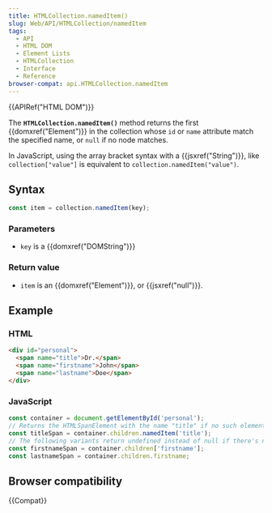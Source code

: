 ```yaml
---
title: HTMLCollection.namedItem()
slug: Web/API/HTMLCollection/namedItem
tags:
  - API
  - HTML DOM
  - Element Lists
  - HTMLCollection
  - Interface
  - Reference
browser-compat: api.HTMLCollection.namedItem
---
```

{{APIRef("HTML DOM")}}

The **`HTMLCollection.namedItem()`** method returns
the first {{domxref("Element")}} in the collection whose
`id` or `name` attribute match the specified name, or `null` if
no node matches.

In JavaScript, using the array bracket syntax with a {{jsxref("String")}}, like `collection["value"]` is
equivalent to `collection.namedItem("value")`.

## Syntax

```js
const item = collection.namedItem(key);
```

### Parameters

- `key` is a {{domxref("DOMString")}}

### Return value

- `item` is an {{domxref("Element")}}, or
  {{jsxref("null")}}.

## Example

### HTML

```html
<div id="personal">
  <span name="title">Dr.</span>
  <span name="firstname">John</span>
  <span name="lastname">Doe</span>
</div>
```

### JavaScript

```js
const container = document.getElementById('personal');
// Returns the HTMLSpanElement with the name "title" if no such element exists null is returned
const titleSpan = container.children.namedItem('title');
// The following variants return undefined instead of null if there's no element with a matching name or id
const firstnameSpan = container.children['firstname'];
const lastnameSpan = container.children.firstname;
```

## Browser compatibility

{{Compat}}
